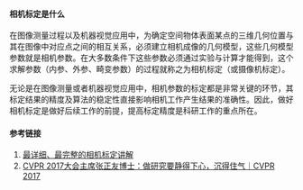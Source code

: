 

#### 相机标定是什么

在图像测量过程以及机器视觉应用中，为确定空间物体表面某点的三维几何位置与其在图像中对应点之间的相互关系，必须建立相机成像的几何模型，这些几何模型参数就是相机参数。在大多数条件下这些参数必须通过实验与计算才能得到，这个求解参数（内参、外参、畸变参数）的过程就称之为相机标定（或摄像机标定）。



无论是在图像测量或者机器视觉应用中，相机参数的标定都是非常关键的环节，其标定结果的精度及算法的稳定性直接影响相机工作产生结果的准确性。因此，做好相机标定是做好后续工作的前提，提高标定精度是科研工作的重点所在。 



#### 参考链接

1. [最详细、最完整的相机标定讲解](https://blog.csdn.net/lxy_2011/article/details/80675803)
2. [CVPR 2017大会主席张正友博士：做研究要静得下心，沉得住气｜CVPR 2017                ](https://www.leiphone.com/news/201707/WRkCB6RCIPIhPseP.html)